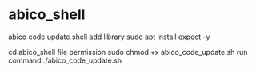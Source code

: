 # abico_shell
abico code update shell
add library
sudo apt install expect -y

cd abico_shell
file permission
sudo chmod +x abico_code_update.sh
run command
./abico_code_update.sh

